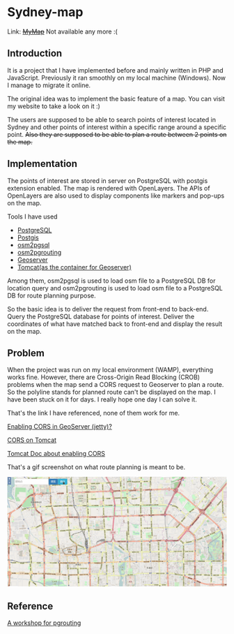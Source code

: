 # Sydney-map

Link: ~~[MyMap]()~~ Not available any more :(

## Introduction

It is a project that I have implemented before and mainly written in PHP and JavaScript. Previously it ran smoothly on my local machine (Windows). Now I manage to migrate it online.

The original idea was to implement the basic feature of a map. You can visit my website to take a look on it :) 

The users are supposed to be able to search points of interest located in Sydney and other points of interest within a specific range around a specific point. ~~Also they are supposed to be able to plan a route between 2 points on the map.~~ 

## Implementation

The points of interest are stored in server on PostgreSQL with postgis extension enabled. The map is rendered with OpenLayers.  The APIs of OpenLayers are also used to display components like markers and pop-ups on the map.

Tools I have used

- [PostgreSQL](https://www.postgresql.org/)
- [Postgis](http://postgis.net/)
- [osm2pgsql](https://github.com/openstreetmap/osm2pgsql)
- [osm2pgrouting](https://github.com/pgRouting/osm2pgrouting)
- [Geoserver](http://geoserver.org/)
- [Tomcat(as the container for Geoserver)](http://tomcat.apache.org/)

Among them, osm2pgsql is used to load osm file to a PostgreSQL DB for location query and osm2pgrouting is used to load osm file to a PostgreSQL DB for route planning purpose.

So the basic idea is to deliver the request from front-end to back-end. Query the PostgreSQL database for points of interest. Deliver the coordinates of what have matched back to front-end and display the result on the map.

## Problem

When the project was run on my local environment (WAMP), everything works fine. However, there are Cross-Origin Read Blocking (CROB) problems when the map send a CORS request to Geoserver to plan a route. So the polyline stands for planned route can't be displayed on the map. I have been stuck on it for days. I really hope one day I can solve it.

That's the link I have referenced, none of them work for me.

[Enabling CORS in GeoServer (jetty)?](https://gis.stackexchange.com/questions/210109/enabling-cors-in-geoserver-jetty)

[CORS on Tomcat](https://enable-cors.org/server_tomcat.html)

[Tomcat Doc about enabling CORS](http://tomcat.apache.org/tomcat-7.0-doc/config/filter.html#CORS_Filter)

That's a gif screenshot on what route planning is meant to be.

![](https://raw.githubusercontent.com/zyucong/MarkdownPhoto/master/%E6%88%91%E7%9A%84%E6%AF%95%E8%AE%BE/routing.gif)

## Reference

[A workshop for pgrouting](https://workshop.pgrouting.org/2.2.10/en/index.html)
